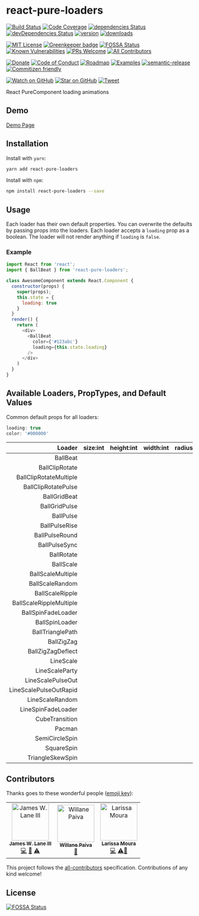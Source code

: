 # react-pure-loaders

[![Build Status][build-badge]][build]
[![Code Coverage][coverage-badge]][coverage]
[![dependencies Status][david-dm-badge]][david-dm]
[![devDependencies Status][david-dm-dev-badge]][david-dm-dev]
[![version][version-badge]][package]
[![downloads][downloads-badge]][npm-stat]

[![MIT License][license-badge]][LICENSE]
[![Greenkeeper badge][greenkeeper-badge]][greenkeeper]
[![FOSSA Status][fossa-badge]][fossa]
[![Known Vulnerabilities][snyk-badge]][snyk]
[![PRs Welcome][prs-badge]][prs]
[![All Contributors][contributors-badge]][contributors]

[![Donate][donate-badge]][donate]
[![Code of Conduct][coc-badge]][coc]
[![Roadmap][roadmap-badge]][roadmap]
[![Examples][examples-badge]][examples]
[![semantic-release][semantic-release-badge]][semantic-release]
[![Commitizen friendly][commitizen-badge]][commitizen]

[![Watch on GitHub][github-watch-badge]][github-watch]
[![Star on GitHub][github-star-badge]][github-star]
[![Tweet][twitter-badge]][twitter]


React PureComponent loading animations

## Demo

[Demo Page](https://reactpureloaders.io/)

## Installation

Install with `yarn`:
```bash
yarn add react-pure-loaders
```

Install with `npm`:
```bash
npm install react-pure-loaders --save
```

## Usage
Each loader has their own default properties. You can overwrite the defaults by passing props into the loaders.
Each loader accepts a `loading` prop as a boolean. The loader will not render anything if `loading` is `false`.

### Example

```js
import React from 'react';
import { BallBeat } from 'react-pure-loaders';

class AwesomeComponent extends React.Component {
  constructor(props) {
    super(props);
    this.state = {
      loading: true
    }
  }
  render() {
    return (
      <div>
        <BallBeat
          color={'#123abc'}
          loading={this.state.loading}
        />
      </div>
    )
  }
}
```

## Available Loaders, PropTypes, and Default Values

Common default props for all loaders:

```js
loading: true
color: '#000000'
```

Loader                  | size:int | height:int | width:int | radius:int | margin:str
-----------------------:|:--------:|:----------:|:---------:|:----------:|:---------:
BallBeat                |          |            |           |            |
BallClipRotate          |          |            |           |            |
BallClipRotateMultiple  |          |            |           |            |
BallClipRotatePulse     |          |            |           |            |
BallGridBeat            |          |            |           |            |
BallGridPulse           |          |            |           |            |
BallPulse               |          |            |           |            |
BallPulseRise           |          |            |           |            |
BallPulseRound          |          |            |           |            |
BallPulseSync           |          |            |           |            |
BallRotate              |          |            |           |            |
BallScale               |          |            |           |            |
BallScaleMultiple       |          |            |           |            |
BallScaleRandom         |          |            |           |            |
BallScaleRipple         |          |            |           |            |
BallScaleRippleMultiple |          |            |           |            |
BallSpinFadeLoader      |          |            |           |            |
BallSpinLoader          |          |            |           |            |
BallTrianglePath        |          |            |           |            |
BallZigZag              |          |            |           |            |
BallZigZagDeflect       |          |            |           |            |
LineScale               |          |            |           |            |
LineScaleParty          |          |            |           |            |
LineScalePulseOut       |          |            |           |            |
LineScalePulseOutRapid  |          |            |           |            |
LineScaleRandom         |          |            |           |            |
LineSpinFadeLoader      |          |            |           |            |
CubeTransition          |          |            |           |            |
Pacman                  |          |            |           |            |
SemiCircleSpin          |          |            |           |            |
SquareSpin              |          |            |           |            |
TriangleSkewSpin        |          |            |           |            |

## Contributors

Thanks goes to these wonderful people ([emoji key](https://github.com/kentcdodds/all-contributors#emoji-key)):

<!-- ALL-CONTRIBUTORS-LIST:START - Do not remove or modify this section -->
<!-- prettier-ignore -->
<table>
  <tr>
    <td align="center"><a href="http://fueledbydreams.com"><img src="https://avatars2.githubusercontent.com/u/794161?v=4" width="100px;" alt="James W. Lane III"/><br /><sub><b>James W. Lane III</b></sub></a><br /><a href="https://github.com/jameswlane/react-pure-loaders/commits?author=jameswlane" title="Code">💻</a> <a href="https://github.com/jameswlane/react-pure-loaders/commits?author=jameswlane" title="Documentation">📖</a> <a href="https://github.com/jameswlane/react-pure-loaders/commits?author=jameswlane" title="Tests">⚠️</a></td>
    <td align="center"><a href="https://github.com/wps13"><img src="https://avatars1.githubusercontent.com/u/19312323?v=4" width="100px;" alt="Willane Paiva"/><br /><sub><b>Willane Paiva</b></sub></a><br /><a href="https://github.com/jameswlane/react-pure-loaders/commits?author=wps13" title="Documentation">📖</a></td>
    <td align="center"><a href="https://github.com/Larissagilliane"><img src="https://avatars2.githubusercontent.com/u/27821672?v=4" width="100px;" alt="Larissa Moura"/><br /><sub><b>Larissa Moura</b></sub></a><br /><a href="https://github.com/jameswlane/react-pure-loaders/commits?author=Larissagilliane" title="Code">💻</a> <a href="https://github.com/jameswlane/react-pure-loaders/commits?author=Larissagilliane" title="Tests">⚠️</a><a href="#tool-Larissagilliane" title="Tools">🔧</a></td>

  </tr>
</table>

<!-- ALL-CONTRIBUTORS-LIST:END -->

This project follows the [all-contributors][all-contributors] specification. Contributions of any kind welcome!

## License
[![FOSSA Status](https://app.fossa.io/api/projects/git%2Bgithub.com%2Fjameswlane%2Freact-pure-loaders.svg?type=large)](https://app.fossa.io/projects/git%2Bgithub.com%2Fjameswlane%2Freact-pure-loaders?ref=badge_large)


[build-badge]: https://travis-ci.org/jameswlane/react-pure-loaders.svg?branch=master
[build]: https://travis-ci.org/jameswlane/react-pure-loaders
[coverage-badge]: https://coveralls.io/repos/github/jameswlane/react-pure-loaders/badge.svg?branch=master
[coverage]: https://coveralls.io/github/jameswlane/react-pure-loaders?branch=master
[david-dm-badge]: https://david-dm.org/jameswlane/react-pure-loaders/status.svg
[david-dm]: https://david-dm.org/jameswlane/react-pure-loaders
[david-dm-dev-badge]: https://david-dm.org/jameswlane/react-pure-loaders/dev-status.svg
[david-dm-dev]: https://david-dm.org/jameswlane/react-pure-loaders?type=dev
[version-badge]: https://img.shields.io/npm/v/react-pure-loaders.svg
[package]: http://npm.im/react-pure-loaders
[downloads-badge]: https://img.shields.io/npm/dm/react-pure-loaders.svg
[npm-stat]: http://npm-stat.com/charts.html?package=react-pure-loaders&from=2016-04-01
[license-badge]: https://img.shields.io/npm/l/react-pure-loaders.svg
[license]: https://github.com/jameswlane/react-pure-loaders/blob/master/other/LICENSE
[greenkeeper-badge]: https://badges.greenkeeper.io/jameswlane/react-pure-loaders.svg
[greenkeeper]: https://greenkeeper.io/
[fossa-badge]: https://app.fossa.io/api/projects/git%2Bgithub.com%2Fjameswlane%2Freact-pure-loaders.svg?type=shield
[fossa]: https://app.fossa.io/projects/git%2Bgithub.com%2Fjameswlane%2Freact-pure-loaders?ref=badge_shield
[snyk-badge]: https://snyk.io/test/github/jameswlane/react-pure-loaders/badge.svg
[snyk]: https://snyk.io/test/github/jameswlane/react-pure-loaders
[prs-badge]: https://img.shields.io/badge/PRs-welcome-brightgreen.svg
[prs]: http://makeapullrequest.com
[contributors-badge]: https://img.shields.io/badge/all_contributors-3-orange.svg
[contributors]: #contributors
[donate-badge]: https://img.shields.io/badge/$-support-green.svg
[donate]: PayPal.Me/jameswlane/10
[coc-badge]: https://img.shields.io/badge/code%20of-conduct-ff69b4.svg
[coc]: https://github.com/jameswlane/react-pure-loaders/blob/master/other/CODE_OF_CONDUCT.md
[roadmap-badge]: https://img.shields.io/badge/%F0%9F%93%94-roadmap-CD9523.svg
[roadmap]: https://github.com/jameswlane/react-pure-loaders/blob/master/other/ROADMAP.md
[examples-badge]: https://img.shields.io/badge/%F0%9F%92%A1-examples-8C8E93.svg
[examples]: https://github.com/jameswlane/react-pure-loaders/blob/master/other/EXAMPLES.md
[semantic-release-badge]: https://img.shields.io/badge/%20%20%F0%9F%93%A6%F0%9F%9A%80-semantic--release-e10079.svg
[semantic-release]: https://github.com/semantic-release/semantic-release
[commitizen-badge]: https://img.shields.io/badge/commitizen-friendly-brightgreen.svg
[commitizen]: http://commitizen.github.io/cz-cli/
[github-watch-badge]: https://img.shields.io/github/watchers/jameswlane/react-pure-loaders.svg?style=social
[github-watch]: https://github.com/jameswlane/react-pure-loaders/watchers
[github-star-badge]: https://img.shields.io/github/stars/jameswlane/react-pure-loaders.svg?style=social
[github-star]: https://github.com/jameswlane/react-pure-loaders/stargazers
[twitter]: https://twitter.com/intent/tweet?text=Check%20out%20react-pure-loaders!%20https://github.com/jameswlane/react-pure-loaders%20%F0%9F%91%8D
[twitter-badge]: https://img.shields.io/twitter/url/https/github.com/jameswlane/react-pure-loaders.svg?style=social
[all-contributors]: https://github.com/kentcdodds/all-contributors
[npm]: https://www.npmjs.com/
[node]: https://nodejs.org
